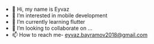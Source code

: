 - 👋 Hi, my name is Eyvaz
- 👀 I’m interested in mobile development 
- 🌱 I’m currently learning flutter
- 💞️ I’m looking to collaborate on ...
- 📫 How to reach me- eyvaz.bayramov2018@gmail.com

<!---
ispectr/ispectr is a ✨ special ✨ repository because its `README.md` (this file) appears on your GitHub profile.
You can click the Preview link to take a look at your changes.
--->
